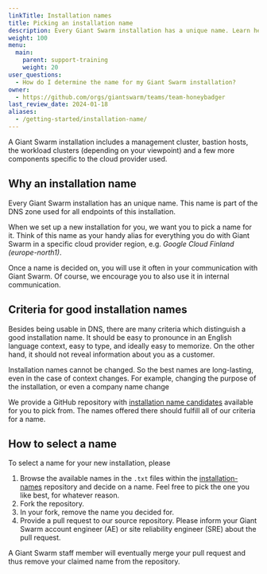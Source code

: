 ```yaml
---
linkTitle: Installation names
title: Picking an installation name
description: Every Giant Swarm installation has a unique name. Learn here how to select a name for your new installation.
weight: 100
menu:
  main:
    parent: support-training
    weight: 20
user_questions:
  - How do I determine the name for my Giant Swarm installation?
owner:
  - https://github.com/orgs/giantswarm/teams/team-honeybadger
last_review_date: 2024-01-18
aliases:
  - /getting-started/installation-name/
---
```


A Giant Swarm installation includes a management cluster, bastion hosts, the workload
clusters (depending on your viewpoint) and a few more components specific to the cloud provider used.

## Why an installation name

Every Giant Swarm installation has an unique name. This name is part of the DNS
zone used for all endpoints of this installation.

When we set up a new installation for you, we want you to pick a name for it.
Think of this name as your handy alias for everything you do with Giant Swarm
in a specific cloud provider region, e.g. _Google Cloud Finland (europe-north1)_.

Once a name is decided on, you will use it often in your communication with Giant Swarm.
Of course, we encourage you to also use it in internal communication.

## Criteria for good installation names

Besides being usable in DNS, there are many criteria which distinguish a good installation name.
It should be easy to pronounce in an English language context, easy to type, and ideally easy to memorize.
On the other hand, it should not reveal information about you as a customer.

Installation names cannot be changed. So the best names are long-lasting, even in the case of context changes.
For example, changing the purpose of the installation, or even a company name change

We provide a GitHub repository with [installation name candidates](https://github.com/giantswarm/installation-names) available for you to pick from.
The names offered there should fulfill all of our criteria for a name.

## How to select a name

To select a name for your new installation, please

1. Browse the available names in the `.txt` files within the [installation-names](https://github.com/giantswarm/installation-names) repository and decide on a name. Feel free to pick the one you like best, for whatever reason.
2. Fork the repository.
3. In your fork, remove the name you decided for.
4. Provide a pull request to our source repository. Please inform your Giant Swarm account engineer (AE) or site reliability engineer (SRE) about the pull request.

A Giant Swarm staff member will eventually merge your pull request and thus remove your claimed name from the repository.
